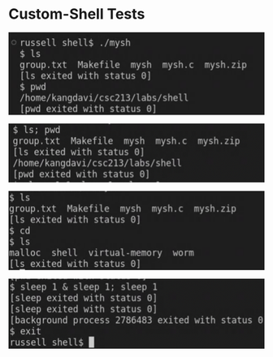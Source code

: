 # Custom-Shell Tests

![](example/Screen%20Shot%202022-10-07%20at%2012.48.02%20AM.png)

![](example/Screen%20Shot%202022-10-07%20at%2012.52.13%20AM.png)

![](example/Screen%20Shot%202022-10-07%20at%2012.53.52%20AM.png)

![](example/Screen%20Shot%202022-10-07%20at%2012.52.26%20AM.png)
